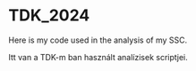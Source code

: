 # TDK_2024

Here is my code used in the analysis of my SSC. 


Itt van a TDK-m ban használt analízisek scriptjei.

